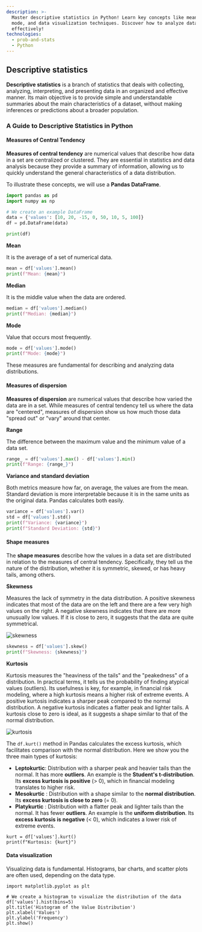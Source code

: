 ```yaml
---
description: >-
  Master descriptive statistics in Python! Learn key concepts like mean, median,
  mode, and data visualization techniques. Discover how to analyze data
  effectively!
technologies:
  - prob-and-stats
  - Python
---
```

## Descriptive statistics

**Descriptive statistics** is a branch of statistics that deals with collecting, analyzing, interpreting, and presenting data in an organized and effective manner. Its main objective is to provide simple and understandable summaries about the main characteristics of a dataset, without making inferences or predictions about a broader population.

### A Guide to Descriptive Statistics in Python

#### Measures of Central Tendency

**Measures of central tendency** are numerical values that describe how data in a set are centralized or clustered. They are essential in statistics and data analysis because they provide a summary of information, allowing us to quickly understand the general characteristics of a data distribution.

To illustrate these concepts, we will use a **Pandas DataFrame**.

```python
import pandas as pd
import numpy as np

# We create an example DataFrame
data = {'values': [10, 20, -15, 0, 50, 10, 5, 100]}
df = pd.DataFrame(data)

print(df)
```
**Mean**

It is the average of a set of numerical data.

```py
mean = df['values'].mean()
print(f"Mean: {mean}")
```

**Median**

It is the middle value when the data are ordered.

```py runable=true
median = df['values'].median()
print(f"Median: {median}")
```

**Mode**

Value that occurs most frequently.

```py runable=true
mode = df['values'].mode()
print(f"Mode: {mode}")
```

These measures are fundamental for describing and analyzing data distributions.

#### Measures of dispersion

**Measures of dispersion** are numerical values that describe how varied the data are in a set. While measures of central tendency tell us where the data are "centered", measures of dispersion show us how much those data "spread out" or "vary" around that center.

**Range**

The difference between the maximum value and the minimum value of a data set.

```py runable=true
range_ = df['values'].max() - df['values'].min()
print(f"Range: {range_}")
```

**Variance and standard deviation**

Both metrics measure how far, on average, the values are from the mean. Standard deviation is more interpretable because it is in the same units as the original data. Pandas calculates both easily.

```py runable=true
variance = df['values'].var()
std = df['values'].std()
print(f"Variance: {variance}")
print(f"Standard Deviation: {std}")
```

#### Shape measures

The **shape measures** describe how the values in a data set are distributed in relation to the measures of central tendency. Specifically, they tell us the nature of the distribution, whether it is symmetric, skewed, or has heavy tails, among others.

**Skewness**

Measures the lack of symmetry in the data distribution. A positive skewness indicates that most of the data are on the left and there are a few very high values on the right. A negative skewness indicates that there are more unusually low values. If it is close to zero, it suggests that the data are quite symmetrical.

![skewness](https://github.com/4GeeksAcademy/machine-learning-content/blob/master/assets/skewness.png?raw=true)

```py
skewness = df['values'].skew()
print(f"Skewness: {skewness}")
```

**Kurtosis**

Kurtosis measures the "heaviness of the tails" and the "peakedness" of a distribution. In practical terms, it tells us the probability of finding atypical values (outliers). Its usefulness is key, for example, in financial risk modeling, where a high kurtosis means a higher risk of extreme events.
A positive kurtosis indicates a sharper peak compared to the normal distribution. A negative kurtosis indicates a flatter peak and lighter tails. A kurtosis close to zero is ideal, as it suggests a shape similar to that of the normal distribution.

![kurtosis](https://github.com/4GeeksAcademy/machine-learning-content/blob/master/assets/kurtosis.png?raw=true)

The `df.kurt()` method in Pandas calculates the excess kurtosis, which facilitates comparison with the normal distribution.
Here we show you the three main types of kurtosis:

* **Leptokurtic**: Distribution with a sharper peak and heavier tails than the normal. It has more **outliers**. An example is the **Student's t-distribution**. Its **excess kurtosis is positive** (> 0), which in financial modeling translates to higher risk.
* **Mesokurtic** : Distribution with a shape similar to the **normal distribution**. Its **excess kurtosis is close to zero** (= 0).
* **Platykurtic** : Distribution with a flatter peak and lighter tails than the normal. It has fewer **outliers**. An example is the **uniform distribution**. Its **excess kurtosis is negative** (< 0), which indicates a lower risk of extreme events.

```PY
kurt = df['values'].kurt()
print(f"Kurtosis: {kurt}")
```

#### Data visualization

Visualizing data is fundamental. Histograms, bar charts, and scatter plots are often used, depending on the data type.
```PY
import matplotlib.pyplot as plt

# We create a histogram to visualize the distribution of the data
df['values'].hist(bins=5)
plt.title('Histogram of the Value Distribution')
plt.xlabel('Values')
plt.ylabel('Frequency')
plt.show()
```

